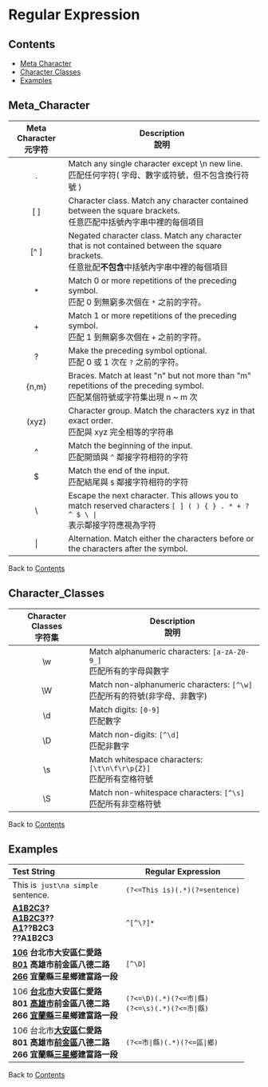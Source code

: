 # Regular Expression  

## Contents
* [Meta Character](#Meta_Character)
* [Character Classes](#Character_Classes)
* [Examples](#Examples)

## Meta_Character

| Meta Character <br/> 元字符 | Description <br/> 說明 |
|:----:|----|
|.| Match any single character except \n new line. <br/> 匹配任何字符( 字母、數字或符號，但不包含換行符號 ) |
|[ ]| Character class. Match any character contained between the square brackets. <br/> 任意匹配中括號內字串中裡的每個項目 |
|[^ ]| Negated character class. Match any character that is not contained between the square brackets. <br/> 任意批配**不包含**中括號內字串中裡的每個項目 |
|*| Match 0 or more repetitions of the preceding symbol. <br/> 匹配 0 到無窮多次個在 <code>*</code> 之前的字符。 |
|+| Match 1 or more repetitions of the preceding symbol. <br/> 匹配 1 到無窮多次個在 <code>+</code> 之前的字符。 |
|?| Make the preceding symbol optional. <br/> 匹配 0 或 1 次在 <code>?</code> 之前的字符。 |
|{n,m}| Braces. Match at least "n" but not more than "m" repetitions of the preceding symbol. <br/> 匹配某個符號或字符集出現 n ~ m 次 |
|(xyz)| Character group. Match the characters xyz in that exact order. <br/> 匹配與 xyz 完全相等的字符串 |
|^| Match the beginning of the input. <br/> 匹配開頭與 <code>^</code> 鄰接字符相符的字符 |
|$| Match the end of the input. <br/> 匹配結尾與 <code>$</code> 鄰接字符相符的字符 |
|&#92;| Escape the next character. This allows you to match reserved characters <code>[ ] ( ) { } . * + ? ^ $ \ &#124;</code> <br/> 表示鄰接字符應視為字符 |
|&#124;| Alternation. Match either the characters before or the characters after the symbol. |

Back to [Contents](#Contents)
<br>

## Character_Classes

| Character Classes <br/> 字符集 | Description <br/> 說明 |
|:----:|----|
|\w| Match alphanumeric characters: `[a-zA-Z0-9_]` <br/> 匹配所有的字母與數字 |
|\W| Match non-alphanumeric characters: `[^\w]` <br/> 匹配所有的符號(非字母、非數字) |
|\d| Match digits: `[0-9]` <br/> 匹配數字 |
|\D| Match non-digits: `[^\d]` <br/> 匹配非數字 |
|\s| Match whitespace characters: `[\t\n\f\r\p{Z}]` <br/> 匹配所有空格符號 |
|\S| Match non-whitespace characters: `[^\s]` <br/> 匹配所有非空格符號 |

Back to [Contents](#Contents)
<br>

## Examples   

| Test String | Regular Expression |
|:----|----|
| This is<code> just\na simple </code>sentence. | <code>(?<=This is)(.*)(?=sentence)</code> | 
| <a href="#learn-regex"><strong>A1B2C3<strong></a>? <br> <a href="#learn-regex"><strong>A1B2C3<strong></a>?? <br> <a href="#learn-regex"><strong>A1<strong></a>??B2C3 <br> ??A1B2C3 | <code>^[^\\?]*</code> | 
| <a href="#learn-regex"><strong>106<strong></a> 台北市大安區仁愛路 <br> <a href="#learn-regex"><strong>801<strong></a> 高雄市前金區八德二路 <br> <a href="#learn-regex"><strong>266<strong></a> 宜蘭縣三星鄉建富路一段 | <code>[^\D]</code> | 
| 106 <a href="#learn-regex"><strong>台北市<strong></a>大安區仁愛路 <br> 801 <a href="#learn-regex"><strong>高雄市<strong></a>前金區八德二路 <br> 266 <a href="#learn-regex"><strong>宜蘭縣<strong></a>三星鄉建富路一段 | <code>(?<=\D)(.\*)(?<=市\|縣)</code> <br> <code>(?<=\s)(.\*)(?<=市\|縣)</code> | 
| 106 台北市<a href="#learn-regex"><strong>大安區<strong></a>仁愛路 <br> 801 高雄市<a href="#learn-regex"><strong>前金區<strong></a>八德二路 <br> 266 宜蘭縣<a href="#learn-regex"><strong>三星鄉<strong></a>建富路一段 | <code>(?<=市\|縣)(.*)(?<=區\|鄉)</code> |

Back to [Contents](#Contents)
<br>
